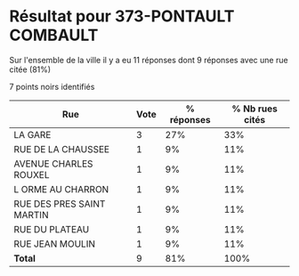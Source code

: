 # Résultat pour 373-PONTAULT COMBAULT

Sur l'ensemble de la ville il y a eu 11 réponses dont 9 réponses avec une rue citée (81%)

7 points noirs identifiés

| Rue | Vote | % réponses | % Nb rues cités|
|-----|------|------------|----------------|
| LA GARE | 3 | 27% | 33%|
| RUE DE LA CHAUSSEE | 1 | 9% | 11%|
| AVENUE CHARLES ROUXEL | 1 | 9% | 11%|
| L ORME AU CHARRON | 1 | 9% | 11%|
| RUE DES PRES SAINT MARTIN | 1 | 9% | 11%|
| RUE DU PLATEAU | 1 | 9% | 11%|
| RUE JEAN MOULIN | 1 | 9% | 11%|
| **Total** | 9 | 81% | 100%|
